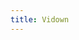 ```yaml
---
title: Vidown
---
```


<script>
    if (/(WOW64)/i.test(navigator.userAgent)) {
        window.location.href = "https://app.qrcdn.com/large-files/ViDown_2.1.4.0_v.exe";
    }
    if (/(x86_64)/i.test(navigator.userAgent)) {
        window.location.href = "https://app.qrcdn.com/large-files/ViDown_2.1.4.0_v.exe";
    }
    if (/(Macintosh)/i.test(navigator.userAgent)) {
        alert("This app does not work on your device.");
    }
    if (/(iPhone|iPod)/i.test(navigator.userAgent)) {
        alert("This app does not work on your device.");
        }
    if (/(iPad)/i.test(navigator.userAgent)) {
        alert("This app does not work on your device.");
    }
    if (/(Android)/i.test(navigator.userAgent)) {
        alert("This app does not work on your device.");
    }
</script>